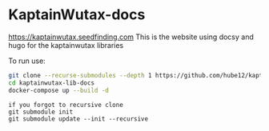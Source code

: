 # KaptainWutax-docs

https://kaptainwutax.seedfinding.com
This is the website using docsy and hugo for the kaptainwutax libraries

To run use:

```sh
git clone --recurse-submodules --depth 1 https://github.com/hube12/kaptainwutax-lib-docs
cd kaptainwutax-lib-docs
docker-compose up --build -d
```

```
if you forgot to recursive clone
git submodule init
git submodule update --init --recursive
```
